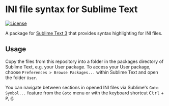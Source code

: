 # INI file syntax for Sublime Text

[![License](https://img.shields.io/github/license/jwortmann/ini-syntax.svg)](https://github.com/jwortmann/ini-syntax/blob/master/LICENSE)

A package for [Sublime Text 3](https://www.sublimetext.com/) that provides syntax highlighting for INI files.

## Usage

Copy the files from this repository into a folder in the packages directory of Sublime Text, e.g. your User package.
To access your User package, choose `Preferences > Browse Packages...` within Sublime Text and open the folder `User`.

You can navigate between sections in opened INI files via Sublime's `Goto Symbol...` feature from the `Goto` menu or with the keyboard shortcut <kbd>Ctrl</kbd> + <kbd>P</kbd>, <kbd>@</kbd>.
